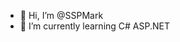 - 👋 Hi, I’m @SSPMark
- 🌱 I’m currently learning C# ASP.NET

<!---
SSPMark/SSPMark is a ✨ special ✨ repository because its `README.md` (this file) appears on your GitHub profile.
You can click the Preview link to take a look at your changes.
--->
